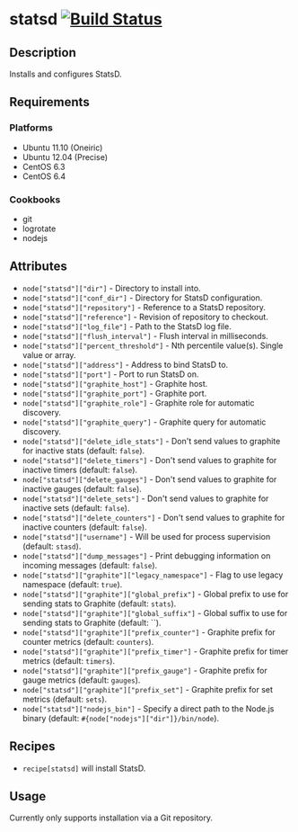 # statsd [![Build Status](https://secure.travis-ci.org/hectcastro/chef-statsd.png?branch=master)](http://travis-ci.org/hectcastro/chef-statsd)

## Description

Installs and configures StatsD.

## Requirements

### Platforms

* Ubuntu 11.10 (Oneiric)
* Ubuntu 12.04 (Precise)
* CentOS 6.3
* CentOS 6.4

### Cookbooks

* git
* logrotate
* nodejs

## Attributes

* `node["statsd"]["dir"]` - Directory to install into.
* `node["statsd"]["conf_dir"]` - Directory for StatsD configuration.
* `node["statsd"]["repository"]` - Reference to a StatsD repository.
* `node["statsd"]["reference"]` - Revision of repository to checkout.
* `node["statsd"]["log_file"]` - Path to the StatsD log file.
* `node["statsd"]["flush_interval"]` - Flush interval in milliseconds.
* `node["statsd"]["percent_threshold"]` - Nth percentile value(s). Single value or array.
* `node["statsd"]["address"]` - Address to bind StatsD to.
* `node["statsd"]["port"]` - Port to run StatsD on.
* `node["statsd"]["graphite_host"]` - Graphite host.
* `node["statsd"]["graphite_port"]` - Graphite port.
* `node["statsd"]["graphite_role"]` - Graphite role for automatic discovery.
* `node["statsd"]["graphite_query"]` - Graphite query for automatic discovery.
* `node["statsd"]["delete_idle_stats"]` - Don't send values to graphite for
  inactive stats (default: `false`).
* `node["statsd"]["delete_timers"]` - Don't send values to graphite for
  inactive timers (default: `false`).
* `node["statsd"]["delete_gauges"]` - Don't send values to graphite for
  inactive gauges (default: `false`).
* `node["statsd"]["delete_sets"]` - Don't send values to graphite for
  inactive sets (default: `false`).
* `node["statsd"]["delete_counters"]` - Don't send values to graphite for
  inactive counters (default: `false`).
* `node["statsd"]["username"]` - Will be used for process supervision
  (default: `stasd`).
* `node["statsd"]["dump_messages"]` - Print debugging information on incoming
  messages (default: `false`).
* `node["statsd"]["graphite"]["legacy_namespace"]` - Flag to use legacy
  namespace (default: `true`).
* `node["statsd"]["graphite"]["global_prefix"]` - Global prefix to use for
  sending stats to Graphite (default: `stats`).
* `node["statsd"]["graphite"]["global_suffix"]` - Global suffix to use for
  sending stats to Graphite (default: ``).
* `node["statsd"]["graphite"]["prefix_counter"]` - Graphite prefix for counter
  metrics (default: `counters`).
* `node["statsd"]["graphite"]["prefix_timer"]` - Graphite prefix for timer
  metrics (default: `timers`).
* `node["statsd"]["graphite"]["prefix_gauge"]` - Graphite prefix for gauge
  metrics (default: `gauges`).
* `node["statsd"]["graphite"]["prefix_set"]` - Graphite prefix for set
  metrics (default: `sets`).
* `node["statsd"]["nodejs_bin"]` - Specify a direct path to the Node.js binary
  (default: `#{node["nodejs"]["dir"]}/bin/node`).

## Recipes

* `recipe[statsd]` will install StatsD.

## Usage

Currently only supports installation via a Git repository.
